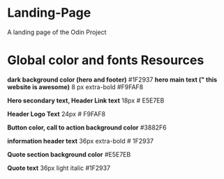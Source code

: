 # Landing-Page
A landing page of the Odin Project

# Global color and fonts Resources
**dark background color (hero and footer)**
#1F2937
**hero main text (" this website is awesome)**
8 px extra-bold  #F9FAF8

**Hero secondary text, Header Link text**
18px # E5E7EB

**Header Logo Text**
24px # F9FAF8

**Button color, call to action background color**
#3882F6

**information header text**
36px extra-bold # 1F2937

**Quote section background color**
#E5E7EB

**Quote text**
36px light italic #1F2937